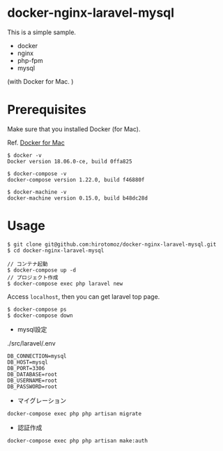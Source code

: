 # docker-nginx-laravel-mysql

This is a simple sample.

- docker
- nginx
- php-fpm
- mysql

(with Docker for Mac. )

# Prerequisites

Make sure that you installed Docker (for Mac).

Ref. [Docker for Mac](https://docs.docker.com/docker-for-mac/)

```
$ docker -v
Docker version 18.06.0-ce, build 0ffa825

$ docker-compose -v
docker-compose version 1.22.0, build f46880f

$ docker-machine -v
docker-machine version 0.15.0, build b48dc28d
```

# Usage

```
$ git clone git@github.com:hirotomoz/docker-nginx-laravel-mysql.git
$ cd docker-nginx-laravel-mysql

// コンテナ起動
$ docker-compose up -d
// プロジェクト作成
$ docker-compose exec php laravel new
```

Access `localhost`, then you can get laravel top page. 

```
$ docker-compose ps
$ docker-compose down
```

* mysql設定

./src/laravel/.env

```
DB_CONNECTION=mysql
DB_HOST=mysql
DB_PORT=3306
DB_DATABASE=root
DB_USERNAME=root
DB_PASSWORD=root
```
*  マイグレーション
```
docker-compose exec php php artisan migrate
```
*  認証作成
```
docker-compose exec php php artisan make:auth
```
